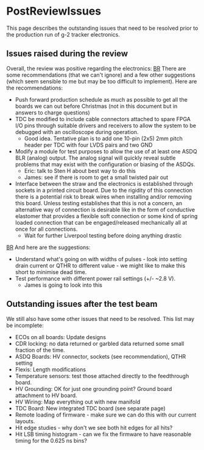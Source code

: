 # PostReviewIssues
This page describes the outstanding issues that need to be resolved prior to the production run of  g-2 tracker electronics.

## Issues raised during the review
Overall, the review was positive regarding the electronics:
  [](attachments/)
[BR](BR.md)
There are some recommendations (that we can't ignore) and a few other suggestions (which seem sensible to me but may be too difficult to implement). Here are the recommendations:
 * Push forward production schedule as much as possible to get all the boards we can out before Christmas (not in this document but in answers to charge questions)
 * TDC be modified to include cable connectors attached to spare FPGA I/O pins through suitable drivers and receivers to allow the system to be debugged with an oscilloscope during operation.
   * Good idea.  Tentative plan is to add one 10-pin (2x5) 2mm pitch header per TDC with four LVDS pairs and two GND
 * Modify a module for test purposes to allow the use of at least one ASDQ BLR (analog) output.  The analog signal will quickly reveal subtle problems that may exist with the configuration or biasing of the ASDQs. [](attachments/) [](attachments/)
   * Eric:  talk to Sten H about best way to do this
   * James:  see if there is room to get a small twisted pair out
 * Interface between the straw and the electronics is established through sockets in a printed circuit board.  Due to the rigidity of this connection there is a potential risk to break wires when installing and/or removing this board. Unless testing establishes that this is not a concern, an alternative way of connection is desirable like in the form of conductive elastomer that provides a flexible soft connection or some kind of spring loaded connection that can be engaged/released mechanically all at once for all connections.
   * Wait for further Liverpool testing before doing anything drastic

[BR](BR.md)
And here are the suggestions:
 * Understand what's going on with widths of pulses - look into setting drain current or QTHR to different value - we might like to make this short to minimise dead time.
 * Test performance with different power rail settings (+/- ~2.8 V).
   * James is going to look into this

## Outstanding issues after the test beam
We still also have some other issues that need to be resolved.  This list may be incomplete:
 * ECOs on all boards: Update designs
 * CDR locking: no data returned or garbled data returned some small fraction of the time.
 * ASDQ Boards: HV connector, sockets (see recommendation), QTHR setting
 * Flexis: Length modifications
 * Temperature sensors: test those attached directly to the feedthrough board.
 * HV Grounding: OK for just one grounding point? Ground board attachment to HV board.
 * HV Wiring: Map everything out with new manifold
 * TDC Board: New integrated TDC board (see separate page)
 * Remote loading of firmware - make sure we can do this with our current layouts.
 * Hit edge studies - why don't we see both hit edges for all hits?
 * Hit LSB timing histogram - can we fix the firmware to have reasonable timing for the 0.625 ns bins?

